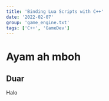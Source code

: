 ```yaml
---
title: 'Binding Lua Scripts with C++'
date: '2022-02-07'
group: 'game_engine.txt'
tags: ['C++', 'GameDev']
---
```


# Ayam ah mboh

## Duar

Halo
